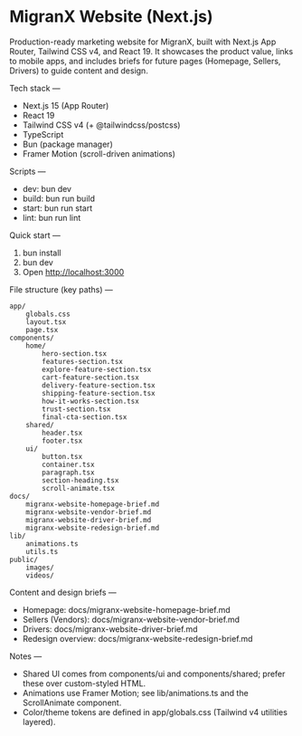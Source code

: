 MigranX Website (Next.js)
=========================

Production-ready marketing website for MigranX, built with Next.js App Router, Tailwind CSS v4, and React 19. It showcases the product value, links to mobile apps, and includes briefs for future pages (Homepage, Sellers, Drivers) to guide content and design.

Tech stack
—

- Next.js 15 (App Router)
- React 19
- Tailwind CSS v4 (+ @tailwindcss/postcss)
- TypeScript
- Bun (package manager)
- Framer Motion (scroll-driven animations)

Scripts
—

- dev: bun dev
- build: bun run build
- start: bun run start
- lint: bun run lint

Quick start
—

1) bun install
2) bun dev
3) Open <http://localhost:3000>

File structure (key paths)
—

```text
app/
	globals.css
	layout.tsx
	page.tsx
components/
	home/
		hero-section.tsx
		features-section.tsx
		explore-feature-section.tsx
		cart-feature-section.tsx
		delivery-feature-section.tsx
		shipping-feature-section.tsx
		how-it-works-section.tsx
		trust-section.tsx
		final-cta-section.tsx
	shared/
		header.tsx
		footer.tsx
	ui/
		button.tsx
		container.tsx
		paragraph.tsx
		section-heading.tsx
		scroll-animate.tsx
docs/
	migranx-website-homepage-brief.md
	migranx-website-vendor-brief.md
	migranx-website-driver-brief.md
	migranx-website-redesign-brief.md
lib/
	animations.ts
	utils.ts
public/
	images/
	videos/
```

Content and design briefs
—

- Homepage: docs/migranx-website-homepage-brief.md
- Sellers (Vendors): docs/migranx-website-vendor-brief.md
- Drivers: docs/migranx-website-driver-brief.md
- Redesign overview: docs/migranx-website-redesign-brief.md

Notes
—

- Shared UI comes from components/ui and components/shared; prefer these over custom-styled HTML.
- Animations use Framer Motion; see lib/animations.ts and the ScrollAnimate component.
- Color/theme tokens are defined in app/globals.css (Tailwind v4 utilities layered).

